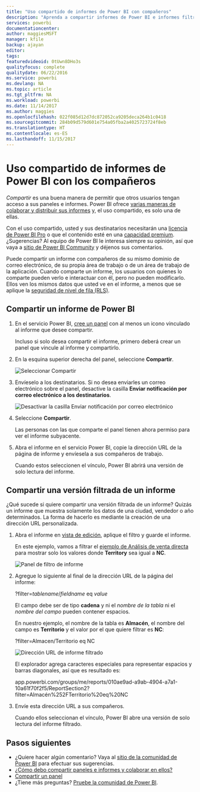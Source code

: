 ```yaml
---
title: "Uso compartido de informes de Power BI con compañeros"
description: "Aprenda a compartir informes de Power BI e informes filtrados, con compañeros de su organización."
services: powerbi
documentationcenter: 
author: maggiesMSFT
manager: kfile
backup: ajayan
editor: 
tags: 
featuredvideoid: 0tUwn8DHo3s
qualityfocus: complete
qualitydate: 06/22/2016
ms.service: powerbi
ms.devlang: NA
ms.topic: article
ms.tgt_pltfrm: NA
ms.workload: powerbi
ms.date: 11/14/2017
ms.author: maggies
ms.openlocfilehash: 022f085d12d7dc872052ca9205deca264b1c0418
ms.sourcegitcommit: 284b09d579d601e754a05fba2a4025723724f8eb
ms.translationtype: HT
ms.contentlocale: es-ES
ms.lasthandoff: 11/15/2017
---
```

# <a name="share-power-bi-reports-with-your-coworkers"></a>Uso compartido de informes de Power BI con los compañeros
*Compartir* es una buena manera de permitir que otros usuarios tengan acceso a sus paneles e informes. Power BI ofrece [varias maneras de colaborar y distribuir sus informes](service-how-to-collaborate-distribute-dashboards-reports.md) y, el uso compartido, es solo una de ellas.

Con el uso compartido, usted y sus destinatarios necesitarán una [licencia de Power BI Pro](service-free-vs-pro.md) o que el contenido esté en una [capacidad premium](service-premium.md). ¿Sugerencias? Al equipo de Power BI le interesa siempre su opinión, así que vaya a [sitio de Power BI Community](https://community.powerbi.com/) y déjenos sus comentarios.

Puede compartir un informe con compañeros de su mismo dominio de correo electrónico, de su propia área de trabajo o de un área de trabajo de la aplicación. Cuando comparte un informe, los usuarios con quienes lo comparte pueden verlo e interactuar con él, pero no pueden modificarlo. Ellos ven los mismos datos que usted ve en el informe, a menos que se aplique la [seguridad de nivel de fila (RLS)](service-admin-rls.md). 

## <a name="share-a-power-bi-report"></a>Compartir un informe de Power BI
1. En el servicio Power BI, [cree un panel](service-dashboard-create.md) con al menos un icono vinculado al informe que desee compartir. 
   
    Incluso si solo desea compartir el informe, primero deberá crear un panel que vincule al informe y compartirlo. 

1. En la esquina superior derecha del panel, seleccione **Compartir**.

     ![Seleccionar Compartir](media/service-share-reports/power-bi-share-upper-right.png)
  
2. Envíeselo a los destinatarios. Si no desea enviarles un correo electrónico sobre el panel, desactive la casilla **Enviar notificación por correo electrónico a los destinatarios**.

     ![Desactivar la casilla Enviar notificación por correo electrónico](media/service-share-reports/power-bi-share-dont-send-mail.png)

4. Seleccione **Compartir**.

      Las personas con las que comparte el panel tienen ahora permiso para ver el informe subyacente. 

1. Abra el informe en el servicio Power BI, copie la dirección URL de la página de informe y envíesela a sus compañeros de trabajo. 
   
    Cuando estos seleccionen el vínculo, Power BI abrirá una versión de solo lectura del informe.

## <a name="share-a-filtered-version-of-a-report"></a>Compartir una versión filtrada de un informe
¿Qué sucede si quiere compartir una versión filtrada de un informe? Quizás un informe que muestra solamente los datos de una ciudad, vendedor o año determinados. La forma de hacerlo es mediante la creación de una dirección URL personalizada.

1. Abra el informe en [vista de edición](service-reading-view-and-editing-view.md), aplique el filtro y guarde el informe.
   
   En este ejemplo, vamos a filtrar el [ejemplo de Análisis de venta directa](sample-tutorial-connect-to-the-samples.md) para mostrar solo los valores donde **Territory** sea igual a **NC**.
   
   ![Panel de filtro de informe](media/service-share-reports/power-bi-filter-report2.png)
2. Agregue lo siguiente al final de la dirección URL de la página del informe:
   
   ?filter=*tablename*/*fieldname* eq *value*
   
    El campo debe ser de tipo **cadena** y ni el *nombre de la tabla* ni el *nombre del campo* pueden contener espacios.
   
   En nuestro ejemplo, el nombre de la tabla es **Almacén**, el nombre del campo es **Territorio** y el valor por el que quiere filtrar es **NC**:
   
    ?filter=Almacen/Territorio eq NC
   
   ![Dirección URL de informe filtrado](media/service-share-reports/power-bi-filter-url3.png)
   
   El explorador agrega caracteres especiales para representar espacios y barras diagonales, así que es resultado es:
   
   app.powerbi.com/groups/me/reports/010ae9ad-a9ab-4904-a7a1-10a61f70f2f5/ReportSection2?filter=Almacén%252FTerritorio%20eq%20NC
3. Envíe esta dirección URL a sus compañeros. 
   
   Cuando ellos seleccionan el vínculo, Power BI abre una versión de solo lectura del informe filtrado.

## <a name="next-steps"></a>Pasos siguientes
* ¿Quiere hacer algún comentario? Vaya al [sitio de la comunidad de Power BI](https://community.powerbi.com/) para efectuar sus sugerencias.
* [¿Cómo debo compartir paneles e informes y colaborar en ellos?](service-how-to-collaborate-distribute-dashboards-reports.md)
* [Compartir un panel](service-share-dashboards.md)
* ¿Tiene más preguntas? [Pruebe la comunidad de Power BI](http://community.powerbi.com/).

